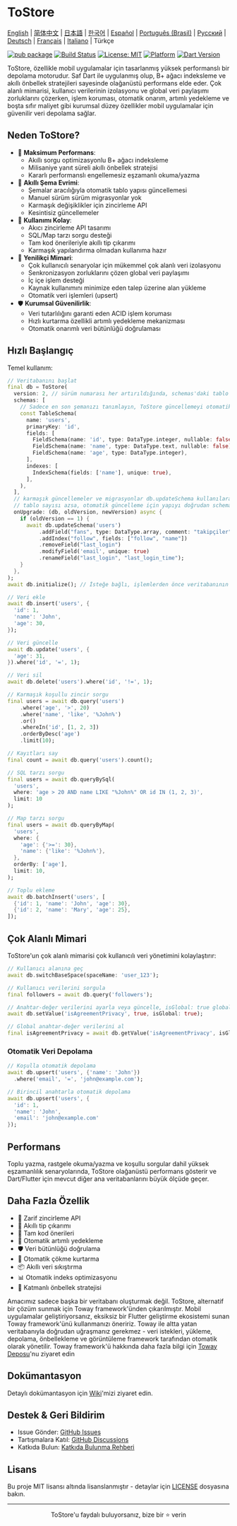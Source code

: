 # ToStore

[English](../../README.md) | [简体中文](README.zh-CN.md) | [日本語](README.ja.md) | [한국어](README.ko.md) | [Español](README.es.md) | [Português (Brasil)](README.pt-BR.md) | [Русский](README.ru.md) | [Deutsch](README.de.md) | [Français](README.fr.md) | [Italiano](README.it.md) | Türkçe

[![pub package](https://img.shields.io/pub/v/tostore.svg)](https://pub.dev/packages/tostore)
[![Build Status](https://github.com/tocreator/tostore/workflows/build/badge.svg)](https://github.com/tocreator/tostore/actions)
[![License: MIT](https://img.shields.io/badge/License-MIT-yellow.svg)](https://opensource.org/licenses/MIT)
[![Platform](https://img.shields.io/badge/Platform-Flutter-02569B?logo=flutter)](https://flutter.dev)
[![Dart Version](https://img.shields.io/badge/Dart-3.5+-00B4AB.svg?logo=dart)](https://dart.dev)

ToStore, özellikle mobil uygulamalar için tasarlanmış yüksek performanslı bir depolama motorudur. Saf Dart ile uygulanmış olup, B+ ağacı indeksleme ve akıllı önbellek stratejileri sayesinde olağanüstü performans elde eder. Çok alanlı mimarisi, kullanıcı verilerinin izolasyonu ve global veri paylaşımı zorluklarını çözerken, işlem koruması, otomatik onarım, artımlı yedekleme ve boşta sıfır maliyet gibi kurumsal düzey özellikler mobil uygulamalar için güvenilir veri depolama sağlar.

## Neden ToStore?

- 🚀 **Maksimum Performans**: 
  - Akıllı sorgu optimizasyonlu B+ ağacı indeksleme
  - Milisaniye yanıt süreli akıllı önbellek stratejisi
  - Kararlı performanslı engellemesiz eşzamanlı okuma/yazma
- 🔄 **Akıllı Şema Evrimi**: 
  - Şemalar aracılığıyla otomatik tablo yapısı güncellemesi
  - Manuel sürüm sürüm migrasyonlar yok
  - Karmaşık değişiklikler için zincirleme API
  - Kesintisiz güncellemeler
- 🎯 **Kullanımı Kolay**: 
  - Akıcı zincirleme API tasarımı
  - SQL/Map tarzı sorgu desteği
  - Tam kod önerileriyle akıllı tip çıkarımı
  - Karmaşık yapılandırma olmadan kullanıma hazır
- 🔄 **Yenilikçi Mimari**: 
  - Çok kullanıcılı senaryolar için mükemmel çok alanlı veri izolasyonu
  - Senkronizasyon zorluklarını çözen global veri paylaşımı
  - İç içe işlem desteği
  - Kaynak kullanımını minimize eden talep üzerine alan yükleme
  - Otomatik veri işlemleri (upsert)
- 🛡️ **Kurumsal Güvenilirlik**: 
  - Veri tutarlılığını garanti eden ACID işlem koruması
  - Hızlı kurtarma özellikli artımlı yedekleme mekanizması
  - Otomatik onarımlı veri bütünlüğü doğrulaması

## Hızlı Başlangıç

Temel kullanım:

```dart
// Veritabanını başlat
final db = ToStore(
  version: 2, // sürüm numarası her artırıldığında, schemas'daki tablo yapısı otomatik olarak oluşturulacak veya güncellenecek
  schemas: [
    // Sadece en son şemanızı tanımlayın, ToStore güncellemeyi otomatik olarak halleder
    const TableSchema(
      name: 'users',
      primaryKey: 'id',
      fields: [
        FieldSchema(name: 'id', type: DataType.integer, nullable: false),
        FieldSchema(name: 'name', type: DataType.text, nullable: false),
        FieldSchema(name: 'age', type: DataType.integer),
      ],
      indexes: [
        IndexSchema(fields: ['name'], unique: true),
      ],
    ),
  ],
  // karmaşık güncellemeler ve migrasyonlar db.updateSchema kullanılarak yapılabilir
  // tablo sayısı azsa, otomatik güncelleme için yapıyı doğrudan schemas'da ayarlamanız önerilir
  onUpgrade: (db, oldVersion, newVersion) async {
    if (oldVersion == 1) {
      await db.updateSchema('users')
          .addField("fans", type: DataType.array, comment: "takipçiler")
          .addIndex("follow", fields: ["follow", "name"])
          .removeField("last_login")
          .modifyField('email', unique: true)
          .renameField("last_login", "last_login_time");
    }
  },
);
await db.initialize(); // İsteğe bağlı, işlemlerden önce veritabanının tamamen başlatıldığından emin olur

// Veri ekle
await db.insert('users', {
  'id': 1,
  'name': 'John',
  'age': 30,
});

// Veri güncelle
await db.update('users', {
  'age': 31,
}).where('id', '=', 1);

// Veri sil
await db.delete('users').where('id', '!=', 1);

// Karmaşık koşullu zincir sorgu
final users = await db.query('users')
    .where('age', '>', 20)
    .where('name', 'like', '%John%')
    .or()
    .whereIn('id', [1, 2, 3])
    .orderByDesc('age')
    .limit(10);

// Kayıtları say
final count = await db.query('users').count();

// SQL tarzı sorgu
final users = await db.queryBySql(
  'users',
  where: 'age > 20 AND name LIKE "%John%" OR id IN (1, 2, 3)',
  limit: 10
);

// Map tarzı sorgu
final users = await db.queryByMap(
  'users',
  where: {
    'age': {'>=': 30},
    'name': {'like': '%John%'},
  },
  orderBy: ['age'],
  limit: 10,
);

// Toplu ekleme
await db.batchInsert('users', [
  {'id': 1, 'name': 'John', 'age': 30},
  {'id': 2, 'name': 'Mary', 'age': 25},
]);
```

## Çok Alanlı Mimari

ToStore'un çok alanlı mimarisi çok kullanıcılı veri yönetimini kolaylaştırır:

```dart
// Kullanıcı alanına geç
await db.switchBaseSpace(spaceName: 'user_123');

// Kullanıcı verilerini sorgula
final followers = await db.query('followers');

// Anahtar-değer verilerini ayarla veya güncelle, isGlobal: true global verileri belirtir
await db.setValue('isAgreementPrivacy', true, isGlobal: true);

// Global anahtar-değer verilerini al
final isAgreementPrivacy = await db.getValue('isAgreementPrivacy', isGlobal: true);
```


### Otomatik Veri Depolama

```dart
// Koşulla otomatik depolama
await db.upsert('users', {'name': 'John'})
  .where('email', '=', 'john@example.com');

// Birincil anahtarla otomatik depolama
await db.upsert('users', {
  'id': 1,
  'name': 'John',
  'email': 'john@example.com'
});
``` 


## Performans

Toplu yazma, rastgele okuma/yazma ve koşullu sorgular dahil yüksek eşzamanlılık senaryolarında, ToStore olağanüstü performans gösterir ve Dart/Flutter için mevcut diğer ana veritabanlarını büyük ölçüde geçer.

## Daha Fazla Özellik

- 💫 Zarif zincirleme API
- 🎯 Akıllı tip çıkarımı
- 📝 Tam kod önerileri
- 🔐 Otomatik artımlı yedekleme
- 🛡️ Veri bütünlüğü doğrulama
- 🔄 Otomatik çökme kurtarma
- 📦 Akıllı veri sıkıştırma
- 📊 Otomatik indeks optimizasyonu
- 💾 Katmanlı önbellek stratejisi

Amacımız sadece başka bir veritabanı oluşturmak değil. ToStore, alternatif bir çözüm sunmak için Toway framework'ünden çıkarılmıştır. Mobil uygulamalar geliştiriyorsanız, eksiksiz bir Flutter geliştirme ekosistemi sunan Toway framework'ünü kullanmanızı öneririz. Toway ile altta yatan veritabanıyla doğrudan uğraşmanız gerekmez - veri istekleri, yükleme, depolama, önbellekleme ve görüntüleme framework tarafından otomatik olarak yönetilir.
Toway framework'ü hakkında daha fazla bilgi için [Toway Deposu](https://github.com/tocreator/toway)'nu ziyaret edin

## Dokümantasyon

Detaylı dokümantasyon için [Wiki](https://github.com/tocreator/tostore)'mizi ziyaret edin.

## Destek & Geri Bildirim

- Issue Gönder: [GitHub Issues](https://github.com/tocreator/tostore/issues)
- Tartışmalara Katıl: [GitHub Discussions](https://github.com/tocreator/tostore/discussions)
- Katkıda Bulun: [Katkıda Bulunma Rehberi](CONTRIBUTING.md)

## Lisans

Bu proje MIT lisansı altında lisanslanmıştır - detaylar için [LICENSE](LICENSE) dosyasına bakın.

---

<p align="center">ToStore'u faydalı buluyorsanız, bize bir ⭐️ verin</p> 